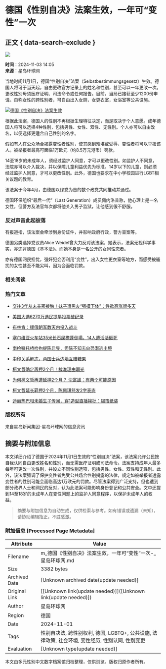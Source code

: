 # 德国《性别自决》法案生效，一年可“变性”一次

## 正文 { data-search-exclude }


![](/statics/images/logo.jpg)

**时间**：2024-11-03 14:05  
**来源**：星岛环球网  

当地时间11月1日，德国“性别自决”法案（Selbstbestimmungsgesetz）生效。德国人将可于当天起，自由更改官方记录上的姓名和性别，甚至可以一年更改一次。更改性别毋须医疗证明、司法命令或任何报告。目前，当局已接获至少1200份申请。自称女性的跨性别者，可自由出入女厕，女更衣室，女浴室等公共设施。

[![德国《性别自决》法案生效](/upload/resources/image/2024/11/03/2325802_800x99999.jpg)](/upload/resources/image/2024/11/03/2325802.jpg)

根据此法案，德国人的性别不再根据生理特征决定，而是取决于个人意愿。成年德国人将可以选择4种性别，包括男性、女性、双性、无性别。个人亦可以自由改名，以便选择更适合自己性别的名字。

假如有人在公众场合揭露变性者性别，使其感到难堪或受辱，变性者将可以举报该人。被举报者最高可面临1万欧元（约8.5万元港币）罚款。

14至18岁的未成年人，须经过监护人同意，才可以更改性别。如监护人不同意，法院亦可以介入裁决，并以保障儿童利益优先为标准。14岁以下的儿童，则必须经过监护人同意，才可以更改性别。此外，德国也要求在中小学校园进行LGBT相关议题的教育。

该法案于今年4月，由德国以绿党为首的数个政党共同推动并通过。

德国环保组织“最后一代”（Last Generation）成员佩内洛普称，他心理上是一名女性，但警方及法官每次都将他关入男子监狱，让他感到很不舒服。

### 反对声音此起彼落

有报道指，该法案会牵涉到身份证件，并影响政府行政，警方查案等。

德国另类选择党议员Alice Weidel曾大力反对该法案，她表示，法案无视科学事实，亦违背德国《基本法》。而她本身是一名公开的女同性恋者。

亦有德国网民担忧，强奸犯会否利用“变性”，出入女性更衣室等地方，而感受被骚扰的女性甚至不能尖叫，因为会面临罚款。

### 相关阅读

### 热门文章

- [交往3年从未亲密接触！妹子遭男友“强摸下体”：性欲高涨很多天](https://www.xxxxx.com)
  
- [美国大选6270万选民提早投票破纪录](https://www.xxxxx.com)
  
- [布林肯：援俄朝军数天内投入战斗](https://www.xxxxx.com)
  
- [塞尔维亚火车站35米长石屎檐蓬倒塌，14人遭活活砸死](https://www.xxxxx.com)
  
- [南检嘱托桥检拘提陈启昱，但陈不知去向恐潜逃出境](https://www.xxxxx.com)
  
- [中印关系解冻，两国士兵边境互赠糖果](https://www.xxxxx.com)
  
- [柯文哲确定再押2个月！裁准理由曝光](https://www.xxxxx.com)
  
- [为何柯文哲再遭延押2个月？ 沈富雄：有两个可能原因](https://www.xxxxx.com)
  
- [柯文哲延长羁押2个月，陈佩琪怒发2字表态](https://www.xxxxx.com)
  
- [迪丽热巴甩未婚生子传闻，穿1造型直播挨批：锡箔纸装](https://www.xxxxx.com)

### 版权所有

来自星岛新闻集团-星岛环球网的信息资讯
<!-- tcd_original_link https://m.stnn.cc/c/2024-11-03/3932011.shtml -->


## 摘要与附加信息

<!-- tcd_abstract -->
本文详细介绍了德国于2024年11月1日生效的“性别自决”法案，该法案允许公民按自我认同自由更改姓名和性别，而无需医疗证明或司法命令。法案支持成年人最多每年可更改一次性别，并设立不同性别选项，包括男性、女性、双性和无性别。此外，该法案强调了保护变性者免受公共场合性别揭露的法律，规定如被举报者透露变性者的性别可能会面临高达1万欧元的罚款。尽管法案得到广泛支持，但也遭到部分政界人士和网民的反对，认为此法案可能影响身份登记和公共安全。文中还提到14至18岁的未成年人在变性问题上的监护人同意程序，以保护未成年人的权益。
<!-- tcd_abstract_end -->

> 摘要与附加信息为自动生成，仅供检索与参考。如有错误或遗漏（未知），请协助编辑指正，不胜感激。

### 附加信息 [Processed Page Metadata]

| Attribute       | Value                                  |
|-----------------|----------------------------------------|
| Filename        | m_德国《性别自决》法案生效，一年可“变性”一次-_星岛环球网.md                             |
| Size            | 3382 bytes                           |
| Archived Date   | [Unknown archived date(update needed)]                             |
| Original Link   | [[Unknown link(update needed)]]([Unknown link(update needed)])                       |
| Author          | 星岛环球网                               |
| Region          | 德国                               |
| Date            | 2024-11-01                                 |
| Tags            | 性别自决法, 跨性别权利, 德国, LGBTQ+, 公共设施, 法律政策, 社会环境, 变性经历, 性别认同, 性别变更                                 |
| Evaluation            | [Unknown type(update needed)]                                 |
<!-- tcd_table_end -->

本文由多元性别中文数字档案馆归档整理，仅供浏览。版权归原作者所有。
